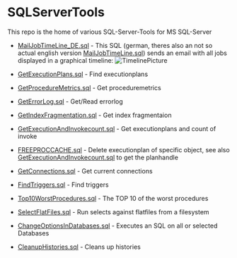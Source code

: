 # SQLServerTools
This repo is the home of various SQL-Server-Tools for MS SQL-Server

- [MailJobTimeLine_DE.sql](../master/MailJobTimeLine_DE.sql) - This SQL (german, theres also an not so actual english version [MailJobTimeLine.sql](../master/MailJobTimeLine.sql)) sends an email with all jobs displayed in a graphical timeline:
![TimelinePicture](https://github.com/Thomas-S-B/SQLServerTools/blob/master/Images/Timeline_sql.jpg) 

- [GetExecutionPlans.sql](../master/GetExecutionPlans.sql) - Find executionplans
- [GetProcedureMetrics.sql](../master/GetProcedureMetrics.sql) - Get proceduremetrics
- [GetErrorLog.sql](../master/GetErrorLog.sql) - Get/Read errorlog
- [GetIndexFragmentation.sql](../master/GetIndexFragmentation.sql) - Get index fragmentaion
- [GetExecutionAndInvokecount.sql](../master/GetExecutionAndInvokecount.sql) - Get executionplans and count of invoke
- [FREEPROCCACHE.sql](../master/FREEPROCCACHE.sql) - Delete executionplan of specific object, see also [GetExecutionAndInvokecount.sql](../master/GetExecutionAndInvokecount.sql) to get the planhandle
- [GetConnections.sql](../master/GetConnections.sql) - Get current connections
- [FindTriggers.sql](../master/FindTriggers.sql) - Find triggers
- [Top10WorstProcedures.sql](../master/Top10WorstProcedures.sql) - The TOP 10 of the worst procedures
- [SelectFlatFiles.sql](../master/SelectFlatFiles.sql) - Run selects against flatfiles from a filesystem
- [ChangeOptionsInDatabases.sql](../master/ChangeOptionsInDatabases.sql) - Executes an SQL on all or selected Databases
- [CleanupHistories.sql](../master/CleanupHistories.sql) - Cleans up histories
